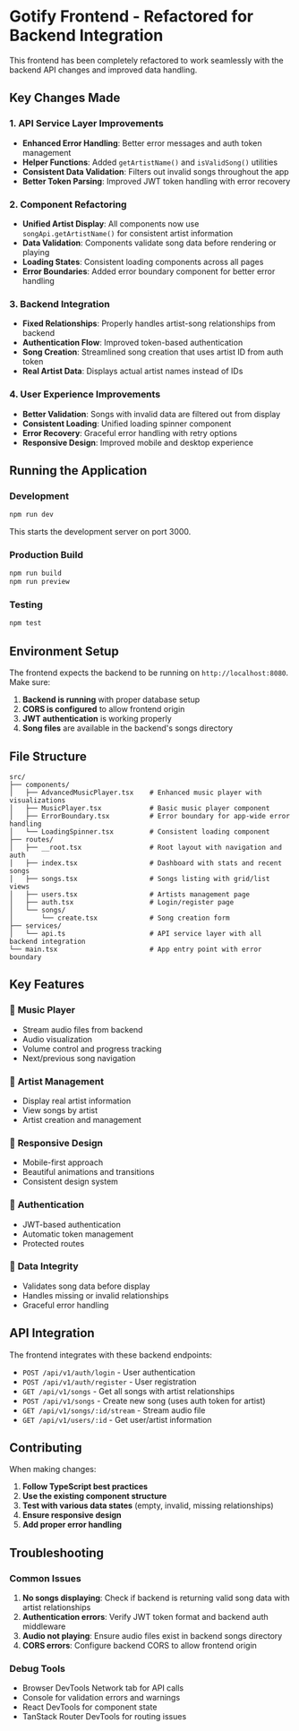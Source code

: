 # Gotify Frontend - Refactored for Backend Integration

This frontend has been completely refactored to work seamlessly with the backend API changes and improved data handling.

## Key Changes Made

### 1. **API Service Layer Improvements**
- **Enhanced Error Handling**: Better error messages and auth token management
- **Helper Functions**: Added `getArtistName()` and `isValidSong()` utilities
- **Consistent Data Validation**: Filters out invalid songs throughout the app
- **Better Token Parsing**: Improved JWT token handling with error recovery

### 2. **Component Refactoring**
- **Unified Artist Display**: All components now use `songApi.getArtistName()` for consistent artist information
- **Data Validation**: Components validate song data before rendering or playing
- **Loading States**: Consistent loading components across all pages
- **Error Boundaries**: Added error boundary component for better error handling

### 3. **Backend Integration**
- **Fixed Relationships**: Properly handles artist-song relationships from backend
- **Authentication Flow**: Improved token-based authentication
- **Song Creation**: Streamlined song creation that uses artist ID from auth token
- **Real Artist Data**: Displays actual artist names instead of IDs

### 4. **User Experience Improvements**
- **Better Validation**: Songs with invalid data are filtered out from display
- **Consistent Loading**: Unified loading spinner component
- **Error Recovery**: Graceful error handling with retry options
- **Responsive Design**: Improved mobile and desktop experience

## Running the Application

### Development
```bash
npm run dev
```
This starts the development server on port 3000.

### Production Build
```bash
npm run build
npm run preview
```

### Testing
```bash
npm test
```

## Environment Setup

The frontend expects the backend to be running on `http://localhost:8080`. Make sure:

1. **Backend is running** with proper database setup
2. **CORS is configured** to allow frontend origin
3. **JWT authentication** is working properly
4. **Song files** are available in the backend's songs directory

## File Structure

```
src/
├── components/
│   ├── AdvancedMusicPlayer.tsx    # Enhanced music player with visualizations
│   ├── MusicPlayer.tsx            # Basic music player component
│   ├── ErrorBoundary.tsx          # Error boundary for app-wide error handling
│   └── LoadingSpinner.tsx         # Consistent loading component
├── routes/
│   ├── __root.tsx                 # Root layout with navigation and auth
│   ├── index.tsx                  # Dashboard with stats and recent songs
│   ├── songs.tsx                  # Songs listing with grid/list views
│   ├── users.tsx                  # Artists management page
│   ├── auth.tsx                   # Login/register page
│   └── songs/
│       └── create.tsx             # Song creation form
├── services/
│   └── api.ts                     # API service layer with all backend integration
└── main.tsx                       # App entry point with error boundary
```

## Key Features

### 🎵 **Music Player**
- Stream audio files from backend
- Audio visualization
- Volume control and progress tracking
- Next/previous song navigation

### 🎨 **Artist Management**
- Display real artist information
- View songs by artist
- Artist creation and management

### 📱 **Responsive Design**
- Mobile-first approach
- Beautiful animations and transitions
- Consistent design system

### 🔐 **Authentication**
- JWT-based authentication
- Automatic token management
- Protected routes

### 🎯 **Data Integrity**
- Validates song data before display
- Handles missing or invalid relationships
- Graceful error handling

## API Integration

The frontend integrates with these backend endpoints:

- `POST /api/v1/auth/login` - User authentication
- `POST /api/v1/auth/register` - User registration
- `GET /api/v1/songs` - Get all songs with artist relationships
- `POST /api/v1/songs` - Create new song (uses auth token for artist)
- `GET /api/v1/songs/:id/stream` - Stream audio file
- `GET /api/v1/users/:id` - Get user/artist information

## Contributing

When making changes:

1. **Follow TypeScript best practices**
2. **Use the existing component structure**
3. **Test with various data states** (empty, invalid, missing relationships)
4. **Ensure responsive design**
5. **Add proper error handling**

## Troubleshooting

### Common Issues

1. **No songs displaying**: Check if backend is returning valid song data with artist relationships
2. **Authentication errors**: Verify JWT token format and backend auth middleware
3. **Audio not playing**: Ensure audio files exist in backend songs directory
4. **CORS errors**: Configure backend CORS to allow frontend origin

### Debug Tools

- Browser DevTools Network tab for API calls
- Console for validation errors and warnings
- React DevTools for component state
- TanStack Router DevTools for routing issues
